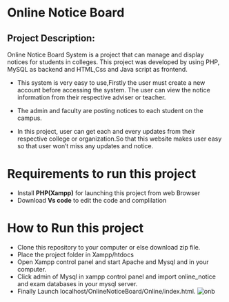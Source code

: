 # Online Notice Board
## Project Description:
Online Notice Board System is a project that can manage and display notices for students in colleges.
This project was developed by using PHP, MySQL as backend and HTML,Css and Java script as frontend.

- This system is very easy to use,Firstly the user must create a new account before accessing the system. The user can view the notice information from
their respective adviser or teacher.

- The admin and faculty are posting notices to each student on the campus.
- In this project, user can get each and every updates from their respective college or organization.So that this website makes user easy so that user won’t miss any updates and notice.
 # Requirements to run this project
- Install **PHP(Xampp)** for launching this project from web Browser
- Download **Vs code** to edit the code and complilation
# How to Run this project
- Clone this repository to your computer or else download zip file.
- Place the project folder in Xampp/htdocs
- Open Xampp control panel and start Apache and Mysql and in your computer.
- Click admin of Mysql in xampp control panel and import online_notice and exam databases in your mysql server.
- Finally Launch localhost/OnlineNoticeBoard/Online/index.html.
![onb](https://github.com/Bhumika05390/OnlineNoticeBoard/assets/79781292/b298bbfd-32a5-4b2e-86f6-ccf2586a28c7)
